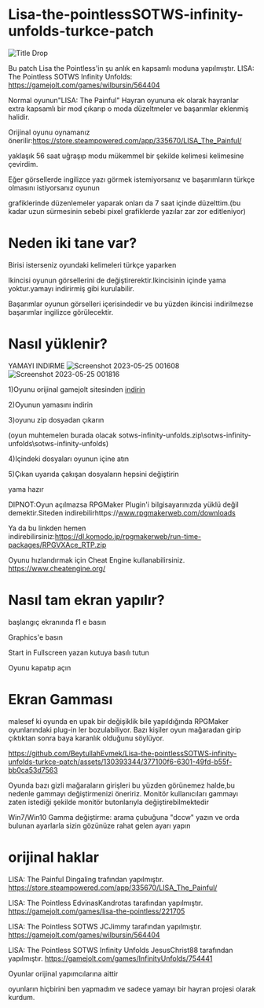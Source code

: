# Lisa-the-pointlessSOTWS-infinity-unfolds-turkce-patch
![Title Drop](https://user-images.githubusercontent.com/130393344/231536717-ae60d0bd-9a49-4f01-b3ec-a74a6767c4f9.png)


Bu patch Lisa the Pointless'in şu anlık en kapsamlı moduna yapılmıştır.
LISA: The Pointless SOTWS Infinity Unfolds: https://gamejolt.com/games/wilbursin/564404

Normal oyunun"LISA: The Painful" Hayran oyununa ek olarak hayranlar extra kapsamlı bir mod çıkarıp o moda düzeltmeler ve başarımlar eklenmiş halidir.

Orijinal oyunu oynamanız önerilir:https://store.steampowered.com/app/335670/LISA_The_Painful/

yaklaşık 56 saat uğraşıp modu mükemmel bir şekilde kelimesi kelimesine çevirdim.

Eğer görsellerde ingilizce yazı görmek istemiyorsanız ve başarımların türkçe olmasını istiyorsanız oyunun 

grafiklerinde düzenlemeler yaparak onları da 7 saat içinde düzelttim.(bu kadar uzun sürmesinin sebebi pixel grafiklerde yazılar zar zor editleniyor)

# Neden iki tane var?
Birisi isterseniz oyundaki kelimeleri türkçe yaparken

Ikincisi oyunun görsellerini de değiştirerektir.Ikincisinin içinde yama yoktur.yamayı indirirmiş gibi kurulabilir.

Başarımlar oyunun görselleri içerisindedir ve bu yüzden ikincisi indirilmezse başarımlar ingilizce görülecektir.
# Nasıl yüklenir?
YAMAYI INDIRME
![Screenshot 2023-05-25 001608](https://github.com/BeytullahEvmek/Lisa-the-pointlessSOTWS-infinity-unfolds-turkce-patch/assets/130393344/a778f722-aaef-45cd-b234-3c6373d81e66)
![Screenshot 2023-05-25 001816](https://github.com/BeytullahEvmek/Lisa-the-pointlessSOTWS-infinity-unfolds-turkce-patch/assets/130393344/ceecd917-846a-42ee-af08-690508e4f8c2)


1)Oyunu orijinal gamejolt sitesinden [indirin](https://gamejolt.com/games/InfinityUnfolds/754441)

2)Oyunun yamasını indirin

3)oyunu zip dosyadan çıkarın

(oyun muhtemelen burada olacak sotws-infinity-unfolds.zip\sotws-infinity-unfolds\sotws-infinity-unfolds)

4)Içindeki dosyaları oyunun içine atın

5)Çıkan uyarıda çakışan dosyaların hepsini değiştirin

yama hazır

DIPNOT:Oyun açılmazsa RPGMaker Plugin'i bilgisayarınızda yüklü değil demektir.Siteden indirebilirhttps://www.rpgmakerweb.com/downloads

Ya da bu linkden hemen indirebilirsiniz:https://dl.komodo.jp/rpgmakerweb/run-time-packages/RPGVXAce_RTP.zip

Oyunu hızlandırmak için Cheat Engine kullanabilirsiniz. https://www.cheatengine.org/

# Nasıl tam ekran yapılır?
başlangıç ekranında f1 e basın

Graphics'e basın

Start in Fullscreen yazan kutuya basılı tutun

Oyunu kapatıp açın

# Ekran Gamması
malesef ki oyunda en upak bir değişiklik bile yapıldığında RPGMaker oyunlarındaki plug-in ler bozulabiliyor.
Bazı kişiler oyun mağaradan girip çıktıktan sonra baya karanlık olduğunu söylüyor.

https://github.com/BeytullahEvmek/Lisa-the-pointlessSOTWS-infinity-unfolds-turkce-patch/assets/130393344/377100f6-6301-49fd-b55f-bb0ca53d7563

Oyunda bazı gizli mağaraların girişleri bu yüzden görünemez halde,bu nedenle gammayı değiştirmenizi öneririz.
Monitör kullanıcıları gammayı zaten istediği şekilde monitör butonlarıyla değiştirebilmektedir

Win7/Win10 Gamma değiştirme:
arama çubuğuna "dccw" yazın ve orda bulunan ayarlarla sizin gözünüze rahat gelen ayarı yapın

# orijinal haklar
LISA: The Painful Dingaling trafından yapılmıştır.                               https://store.steampowered.com/app/335670/LISA_The_Painful/

LISA: The Pointless  EdvinasKandrotas tarafından yapılmıştır.                    https://gamejolt.com/games/lisa-the-pointless/221705

LISA: The Pointless SOTWS JCJimmy tarafından yapılmıştır.                        https://gamejolt.com/games/wilbursin/564404

LISA: The Pointless SOTWS Infinity Unfolds JesusChrist88 tarafından yapılmıştır. https://gamejolt.com/games/InfinityUnfolds/754441  

Oyunlar orijinal yapımcılarına aittir                                          

oyunların hiçbirini ben yapmadım ve sadece yamayı bir hayran projesi olarak kurdum. 
